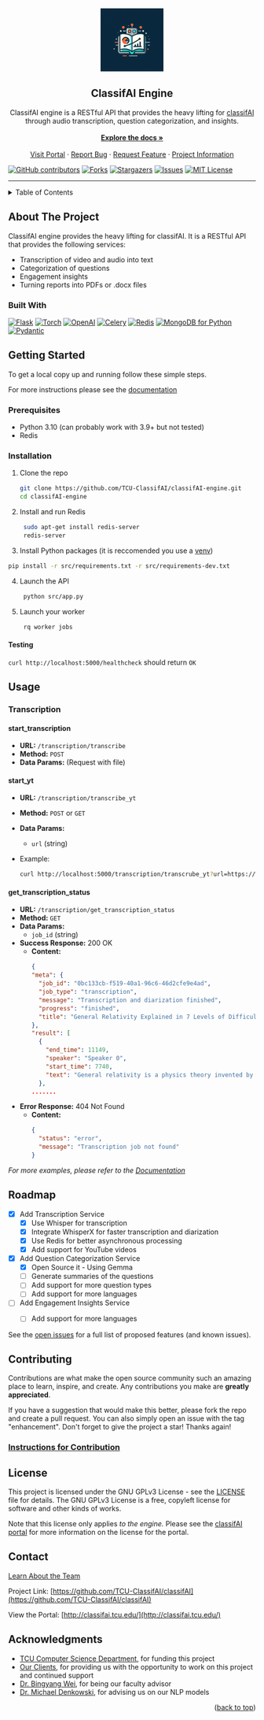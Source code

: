 <!-- MARKDOWN LINKS & IMAGES -->
<!-- https://www.markdownguide.org/basic-syntax/#reference-style-links -->
[contributors-shield]: https://img.shields.io/github/contributors/TCU-ClassifAI/classifAI-engine.svg?style=for-the-badge
[contributors-url]: https://github.com/TCU-ClassifAI/classifAI-engine/graphs/contributors
[forks-shield]: https://img.shields.io/github/forks/TCU-ClassifAI/classifAI-engine.svg?style=for-the-badge
[forks-url]: https://github.com/TCU-ClassifAI/classifAI-engine/network/members
[stars-shield]: https://img.shields.io/github/stars/TCU-ClassifAI/classifAI-engine.svg?style=for-the-badge
[stars-url]: https://github.com/TCU-ClassifAI/classifAI-engine/stargazers
[issues-shield]: https://img.shields.io/github/issues/TCU-ClassifAI/classifAI-engine.svg?style=for-the-badge
[issues-url]: https://github.com/TCU-ClassifAI/classifAI-engine/issues
[license-shield]: https://img.shields.io/github/license/TCU-ClassifAI/classifAI-engine.svg?style=for-the-badge
[license-url]: https://github.com/TCU-ClassifAI/classifAI-engine/blob/master/LICENSE.txt



[Flask-shield]: https://img.shields.io/badge/Flask-000000?style=for-the-badge&logo=flask&logoColor=white
[Flask-url]: https://flask.palletsprojects.com/
[OpenAI-shield]: https://img.shields.io/badge/OpenAI-000000?style=for-the-badge&logo=openai&logoColor=white
[OpenAI-url]: https://openai.com/
[Torch-shield]: https://img.shields.io/badge/PyTorch-EE4C2C?style=for-the-badge&logo=pytorch&logoColor=white
[Torch-url]: https://pytorch.org/
[Celery-shield]: https://img.shields.io/badge/Celery-37814A?style=for-the-badge&logo=celery&logoColor=white
[Celery-url]: https://docs.celeryproject.org/en/stable/index.html
[Redis-shield]: https://img.shields.io/badge/Redis-DC382D?style=for-the-badge&logo=redis&logoColor=white
[Redis-url]: https://redis.io/
[MongoDB-shield]: https://img.shields.io/badge/MongoDB-47A248?style=for-the-badge&logo=mongodb&logoColor=white
[MongoDB-url]: https://www.mongodb.com/
[Pydantic-shield]: https://img.shields.io/badge/Pydantic-2B7AFD?style=for-the-badge&logo=pydantic&logoColor=white
[Pydantic-url]: https://pydantic-docs.helpmanual.io/


<a name="readme-top"></a>




<br />
<div align="center">
  <a href="https://github.com/TCU-ClassifAI/classifAI-engine">
    <img src="docs/assets/logo.jpg" alt="Logo" width="128" height="128">
  </a>

<h2 align="center">ClassifAI Engine</h2>

  <p align="center">
    ClassifAI engine is a RESTful API that provides the heavy lifting for <a href="https://github.com/TCU-ClassifAI/classifAI">classifAI</a> through audio transcription, question categorization, and insights.<br>
    <br />
    <a href="https://tcu-classifai.github.io/classifAI-engine/"><strong>Explore the docs »</strong></a>
    <br /> 
    <br />
    <a href="https://github.com/TCU-ClassifAI/classifAI">Visit Portal</a>
    ·
    <a href="https://github.com/TCU-ClassifAI/classifAI-engine/issues">Report Bug</a>
    ·
    <a href="https://github.com/TCU-ClassifAI/classifAI-engine/issues">Request Feature</a>
    ·
    <a href="https://github.com/TCU-ClassifAI/classifAI/">Project Information</a>
    
  </p>
</div>


[![GitHub contributors][contributors-shield]][contributors-url]
[![Forks][forks-shield]][forks-url]
[![Stargazers][stars-shield]][stars-url]
[![Issues][issues-shield]][issues-url]
[![MIT License][license-shield]][license-url]


***    



<!-- TABLE OF CONTENTS -->
<details>
  <summary>Table of Contents</summary>
  <ol>
    <li>
      <a href="#about-the-project">About The Project</a>
      <ul>
        <li><a href="#built-with">Built With</a></li>
      </ul>
    </li>
    <li>
      <a href="#getting-started">Getting Started</a>
      <ul>
        <li><a href="#prerequisites">Prerequisites</a></li>
        <li><a href="#installation">Installation</a></li>
      </ul>
    </li>
    <li><a href="#usage">Usage</a></li>
    <li><a href="#roadmap">Roadmap</a></li>
    <li><a href="#contributing">Contributing</a></li>
    <li><a href="#license">License</a></li>
    <li><a href="#contact">Contact</a></li>
    <li><a href="#acknowledgments">Acknowledgments</a></li>
  </ol>
</details>



<!-- ABOUT THE PROJECT -->
## About The Project

ClassifAI engine provides the heavy lifting for classifAI. It is a RESTful API that provides the following services:

* Transcription of video and audio into text
* Categorization of questions
* Engagement insights
* Turning reports into PDFs or .docx files



### Built With
[![Flask][Flask-shield]][Flask-url]
[![Torch][Torch-shield]][Torch-url]
[![OpenAI][OpenAI-shield]][OpenAI-url]
[![Celery][Celery-shield]][Celery-url]
[![Redis][Redis-shield]][Redis-url]
[![MongoDB for Python][MongoDB-shield]][MongoDB-url]
[![Pydantic][Pydantic-shield]][Pydantic-url]
  


<!-- GETTING STARTED -->
## Getting Started

To get a local copy up and running follow these simple steps.

For more instructions please see the [documentation 
](https://tcu-classifai.github.io/classifAI-engine/)
### Prerequisites

* Python 3.10 (can probably work with 3.9+ but not tested)
* Redis

### Installation 

1. Clone the repo
   ```sh
   git clone https://github.com/TCU-ClassifAI/classifAI-engine.git
   cd classifAI-engine
   ```

2. Install and run Redis
   ```sh
    sudo apt-get install redis-server
    redis-server
   ```

3. Install Python packages (it is reccomended you use a [venv](https://docs.python.org/3/library/venv.html))
  ```sh
  pip install -r src/requirements.txt -r src/requirements-dev.txt
  ```

4. Launch the API 
   ```sh
    python src/app.py
   ```

5. Launch your worker
   ```sh
    rq worker jobs
   ```

#### Testing
`curl http://localhost:5000/healthcheck` should return `OK`


<!-- USAGE EXAMPLES -->
## Usage

### Transcription

#### start_transcription

* **URL:** `/transcription/transcribe`
* **Method:** `POST`
* **Data Params:** (Request with file)

#### start_yt

* **URL:** `/transcription/transcribe_yt`
* **Method:** `POST` or `GET`
* **Data Params:** 
  - `url` (string)

* Example:
  ```sh
  curl http://localhost:5000/transcription/transcrube_yt?url=https://www.youtube.com/watch?v=M7nCITD1HpY
  ```


#### get_transcription_status

* **URL:** `/transcription/get_transcription_status`
* **Method:** `GET`
* **Data Params:** 
  - `job_id` (string)
* **Success Response:** 200 OK
  - **Content:**
    ```json
    {
    "meta": {
      "job_id": "0bc133cb-f519-40a1-96c6-46d2cfe9e4ad",
      "job_type": "transcription",
      "message": "Transcription and diarization finished",
      "progress": "finished",
      "title": "General Relativity Explained in 7 Levels of Difficulty"
    },
    "result": [
      {
        "end_time": 11149,
        "speaker": "Speaker 0",
        "start_time": 7740,
        "text": "General relativity is a physics theory invented by Albert Einstein. "
      },
    .......
    ```
* **Error Response:** 404 Not Found
  - **Content:**
    ```json
    {
      "status": "error",
      "message": "Transcription job not found"
    }
    ```


<!-- Get request to /get_transcription with job_id should return a status and a link to the transcription file (if relevant) -->

_For more examples, please refer to the [Documentation](https://tcu-classifai.github.io/classifAI-engine/)_




<!-- ROADMAP -->
## Roadmap

- [x] Add Transcription Service
    - [x] Use Whisper for transcription
    - [x] Integrate WhisperX for faster transcription and diarization
    - [x] Use Redis for better asynchronous processing
    - [x] Add support for YouTube videos
- [x] Add Question Categorization Service
    - [x] Open Source it - Using Gemma
    - [ ] Generate summaries of the questions
    - [ ] Add support for more question types
    - [ ] Add support for more languages
- [ ] Add Engagement Insights Service
    - [ ] Add support for more languages
    



See the [open issues](https://github.com/TCU-ClassifAI/classifAI/issues) for a full list of proposed features (and known issues).




<!-- CONTRIBUTING -->
## Contributing

Contributions are what make the open source community such an amazing place to learn, inspire, and create. Any contributions you make are **greatly appreciated**.

If you have a suggestion that would make this better, please fork the repo and create a pull request. You can also simply open an issue with the tag "enhancement".
Don't forget to give the project a star! Thanks again!

### __[Instructions for Contribution](https://tcu-classifai.github.io/classifAI-engine/contribution/contributing/)__

## License

This project is licensed under the GNU GPLv3 License - see the [LICENSE](LICENSE) file for details. The GNU GPLv3 License is a free, copyleft license for software and other kinds of works.

Note that this license only applies *to the engine.* Please see the [classifAI portal](https://github.com/TCU-ClassifAI/classifAI) for more information on the license for the portal.

<!-- CONTACT -->
## Contact

[Learn About the Team](http://riogrande.cs.tcu.edu/2324InstructionalEffectiveness)

Project Link: [https://github.com/TCU-ClassifAI/classifAI](https://github.com/TCU-ClassifAI/classifAI)

View the Portal: [http://classifai.tcu.edu/](http://classifai.tcu.edu/)


<!-- ACKNOWLEDGMENTS -->
## Acknowledgments

* [TCU Computer Science Department](https://cs.tcu.edu/), for funding this project
* [Our Clients](https://ai.tcu.edu/#/ai4edu), for providing us with the opportunity to work on this project and continued support
* [Dr. Bingyang Wei](https://personal.tcu.edu/bwei/), for being our faculty advisor
* [Dr. Michael Denkowski](https://www.mjdenkowski.com/), for advising us on our NLP models

<p align="right">(<a href="#readme-top">back to top</a>)</p>





